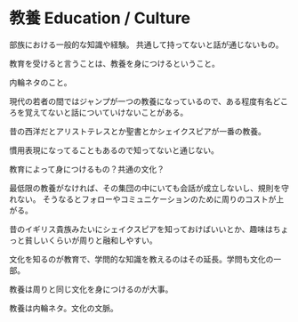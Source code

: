 # 教養 Education / Culture

部族における一般的な知識や経験。
共通して持ってないと話が通じないもの。

教育を受けると言うことは、教養を身につけるということ。

内輪ネタのこと。

現代の若者の間ではジャンプが一つの教養になっているので、ある程度有名どころを覚えてないと話についていけないことがある。

昔の西洋だとアリストテレスとか聖書とかシェイクスピアが一番の教養。

慣用表現になってることもあるので知ってないと通じない。

教育によって身につけるもの？共通の文化？

最低限の教養がなければ、その集団の中にいても会話が成立しないし、規則を守れない。
そうなるとフォローやコミュニケーションのために周りのコストが上がる。

昔のイギリス貴族みたいにシェイクスピアを知っておけばいいとか、趣味はちょっと貧しいくらいが周りと融和しやすい。

文化を知るのが教育で、学問的な知識を教えるのはその延長。学問も文化の一部。

教養は周りと同じ文化を身につけるのが大事。

教養は内輪ネタ。文化の文脈。
